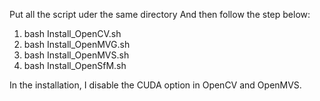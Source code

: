 Put all the script uder the same directory
And then follow the step below:
1. bash Install_OpenCV.sh
2. bash Install_OpenMVG.sh
3. bash Install_OpenMVS.sh
4. bash Install_OpenSfM.sh

In the installation, I disable the CUDA option in OpenCV and OpenMVS.